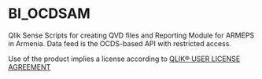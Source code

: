 # BI_OCDSAM
 Qlik Sense Scripts for creating QVD files and Reporting Module for ARMEPS in Armenia.
 Data feed is the OCDS-based API with restricted access.
 
 Use of the product implies a license according to [QLIK® USER LICENSE AGREEMENT](https://www.qlik.com/us/-/media/files/legal/license-agreements/qlik/qula-english.pdf)
